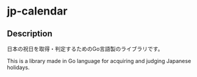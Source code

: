 # jp-calendar

## Description

日本の祝日を取得・判定するためのGo言語製のライブラリです。

This is a library made in Go language for acquiring and judging Japanese holidays.
